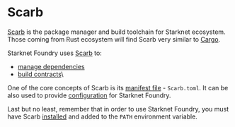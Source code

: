 # Scarb

[Scarb](https://docs.swmansion.com/scarb) is the package manager and build toolchain for Starknet ecosystem.
Those coming from Rust ecosystem will find Scarb very similar to [Cargo](https://doc.rust-lang.org/cargo/).

Starknet Foundry uses [Scarb](https://docs.swmansion.com/scarb) to:
- [manage dependencies](https://docs.swmansion.com/scarb/docs/reference/specifying-dependencies)
- [build contracts](https://docs.swmansion.com/scarb/docs/starknet/contract-target)\

One of the core concepts of Scarb is its [manifest file](https://docs.swmansion.com/scarb/docs/reference/manifest) - `Scarb.toml`.
It can be also used to provide [configuration](../projects/configuration.md) for Starknet Foundry.

Last but no least, remember that in order to use Starknet Foundry, you must have Scarb 
[installed](https://docs.swmansion.com/scarb/download) and added to the `PATH` environment variable. 
